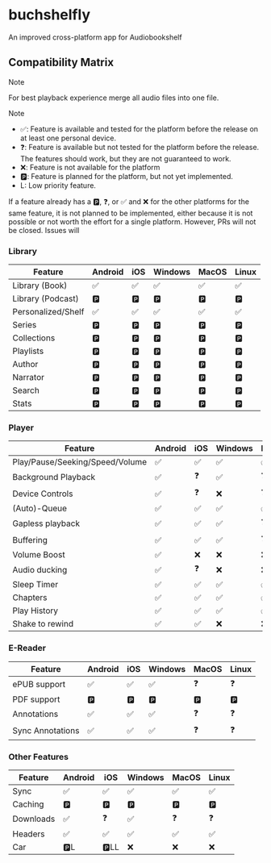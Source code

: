  # buchshelfly 

An improved cross-platform app for Audiobookshelf

## Compatibility Matrix

> [!NOTE]
> For best playback experience merge all audio files into one file.

> [!NOTE]
> - ✅: Feature is available and tested for the platform before the release on at least one personal device.
> - ❓: Feature is available but not tested for the platform before the release. The features should work, but they are not guaranteed to work.
> - ❌: Feature is not available for the platform
> - 🅿️: Feature is planned for the platform, but not yet implemented.
> - L: Low priority feature.
> 
> If a feature already has a 🅿️, ❓, or ✅ and ❌ for the other platforms for the same feature, it is not planned to be implemented, either because it is not possible or not worth the effort for a single platform. However, PRs will not be closed. Issues will

### Library
| Feature            | Android | iOS | Windows | MacOS | Linux |
|--------------------|---------|-----|---------|-------|-------|
| Library (Book)     | ✅       | ✅   | ✅       | ✅     | ✅     |
| Library (Podcast)  | 🅿️     | 🅿️ | 🅿️     | 🅿️   | 🅿️   |
| Personalized/Shelf | ✅       | ✅   | ✅       | ✅     | ✅     |
| Series             | 🅿️     | 🅿️ | 🅿️     | 🅿️   | 🅿️   |
| Collections        | 🅿️     | 🅿️ | 🅿️     | 🅿️   | 🅿️   |
| Playlists          | 🅿️     | 🅿️ | 🅿️     | 🅿️   | 🅿️   |
| Author             | 🅿️     | 🅿️ | 🅿️     | 🅿️   | 🅿️   |
| Narrator           | 🅿️     | 🅿️ | 🅿️     | 🅿️   | 🅿️   |
| Search             | 🅿️     | 🅿️ | 🅿️     | 🅿️   | 🅿️   |
| Stats              | 🅿️     | 🅿️ | 🅿️     | 🅿️   | 🅿️   |

### Player
| Feature                         | Android | iOS | Windows | MacOS | Linux |
|---------------------------------|---------|-----|---------|-------|-------|
| Play/Pause/Seeking/Speed/Volume | ✅       | ✅   | ✅       | ✅     | ✅     |
| Background Playback             | ✅       | ❓   | ✅       | ❓     | ❓     |
| Device Controls                 | ✅       | ❓   | ❌       | ❓     | ❌     |
| (Auto)-Queue                    | ✅       | ✅   | ✅       | ✅     | ✅     |
| Gapless playback                | ✅       | ✅   | ✅       | ❓     | ❓     |
| Buffering                       | ✅       | ✅   | ✅       | ❓     | ❓     |
| Volume Boost                    | ✅       | ❌   | ❌       | ❌     | ❌     |
| Audio ducking                   | ✅       | ❓   | ❌       | ❌     | ❌     |
| Sleep Timer                     | ✅       | ✅   | ✅       | ✅     | ✅     |
| Chapters                        | ✅       | ✅   | ✅       | ✅     | ✅     |
| Play History                    | ✅       | ✅   | ✅       | ✅     | ✅     |
| Shake to rewind                 | ✅       | ✅   | ❌       | ❌     | ❌     |

### E-Reader

| Feature          | Android | iOS | Windows | MacOS | Linux |
|------------------|---------|-----|---------|-------|-------|
| ePUB support     | ✅       | ✅   | ✅       | ❓     | ❓     |
| PDF support      | 🅿️     | 🅿️ | 🅿️     | 🅿️   | 🅿️   |
| Annotations      | ✅       | ✅   | ✅       | ❓     | ❓     |
| Sync Annotations | ✅       | ✅   | ✅       | ❓     | ❓     |


### Other Features

| Feature   | Android | iOS   | Windows | MacOS | Linux |
|-----------|---------|-------|---------|-------|-------|
| Sync      | ✅       | ✅     | ✅       | ✅     | ✅     |
| Caching   | 🅿️     | 🅿️   | 🅿️     | 🅿️   | 🅿️   |
| Downloads | ✅       | ❓     | ✅       | ❓     | ❓     |
| Headers   | ✅       | ✅     | ✅       | ✅     | ✅     |
| Car       | 🅿️L    | 🅿️LL | ❌       | ❌     | ❌     |
